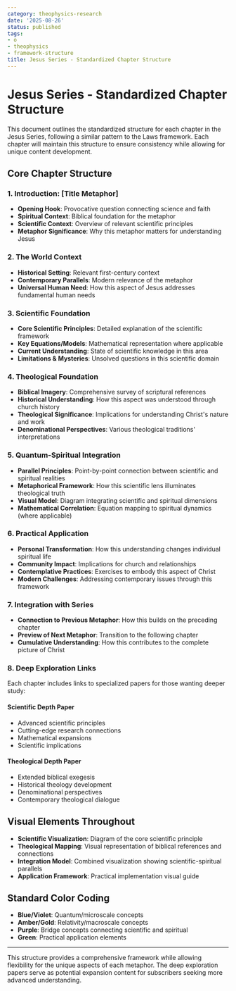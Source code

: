 ```yaml
---
category: theophysics-research
date: '2025-08-26'
status: published
tags:
- o
- theophysics
- framework-structure
title: Jesus Series - Standardized Chapter Structure
---
```

   
# Jesus Series - Standardized Chapter Structure   
   
This document outlines the standardized structure for each chapter in the Jesus Series, following a similar pattern to the Laws framework. Each chapter will maintain this structure to ensure consistency while allowing for unique content development.   
   
## Core Chapter Structure   
   
### 1. Introduction: [Title Metaphor]   
   
- **Opening Hook**: Provocative question connecting science and faith   
- **Spiritual Context**: Biblical foundation for the metaphor   
- **Scientific Context**: Overview of relevant scientific principles   
- **Metaphor Significance**: Why this metaphor matters for understanding Jesus   
   
### 2. The World Context   
   
- **Historical Setting**: Relevant first-century context   
- **Contemporary Parallels**: Modern relevance of the metaphor   
- **Universal Human Need**: How this aspect of Jesus addresses fundamental human needs   
   
### 3. Scientific Foundation   
   
- **Core Scientific Principles**: Detailed explanation of the scientific framework   
- **Key Equations/Models**: Mathematical representation where applicable   
- **Current Understanding**: State of scientific knowledge in this area   
- **Limitations & Mysteries**: Unsolved questions in this scientific domain   
   
### 4. Theological Foundation   
   
- **Biblical Imagery**: Comprehensive survey of scriptural references   
- **Historical Understanding**: How this aspect was understood through church history   
- **Theological Significance**: Implications for understanding Christ's nature and work   
- **Denominational Perspectives**: Various theological traditions' interpretations   
   
### 5. Quantum-Spiritual Integration   
   
- **Parallel Principles**: Point-by-point connection between scientific and spiritual realities   
- **Metaphorical Framework**: How this scientific lens illuminates theological truth   
- **Visual Model**: Diagram integrating scientific and spiritual dimensions   
- **Mathematical Correlation**: Equation mapping to spiritual dynamics (where applicable)   
   
### 6. Practical Application   
   
- **Personal Transformation**: How this understanding changes individual spiritual life   
- **Community Impact**: Implications for church and relationships   
- **Contemplative Practices**: Exercises to embody this aspect of Christ   
- **Modern Challenges**: Addressing contemporary issues through this framework   
   
### 7. Integration with Series   
   
- **Connection to Previous Metaphor**: How this builds on the preceding chapter   
- **Preview of Next Metaphor**: Transition to the following chapter   
- **Cumulative Understanding**: How this contributes to the complete picture of Christ   
   
### 8. Deep Exploration Links   
Each chapter includes links to specialized papers for those wanting deeper study:   
   
#### Scientific Depth Paper   
   
- Advanced scientific principles   
- Cutting-edge research connections   
- Mathematical expansions   
- Scientific implications   
   
#### Theological Depth Paper   
   
- Extended biblical exegesis   
- Historical theology development   
- Denominational perspectives   
- Contemporary theological dialogue   
   
## Visual Elements Throughout   
   
- **Scientific Visualization**: Diagram of the core scientific principle   
- **Theological Mapping**: Visual representation of biblical references and connections   
- **Integration Model**: Combined visualization showing scientific-spiritual parallels   
- **Application Framework**: Practical implementation visual guide   
   
## Standard Color Coding   
   
- **Blue/Violet**: Quantum/microscale concepts   
- **Amber/Gold**: Relativity/macroscale concepts   
- **Purple**: Bridge concepts connecting scientific and spiritual   
- **Green**: Practical application elements   
   
   
---   
   
This structure provides a comprehensive framework while allowing flexibility for the unique aspects of each metaphor. The deep exploration papers serve as potential expansion content for subscribers seeking more advanced understanding.